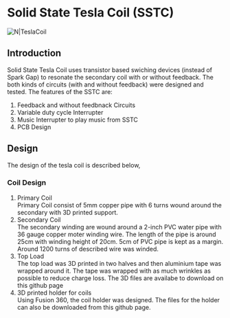 # Solid State Tesla Coil (SSTC)
![N|TeslaCoil](https://live.staticflickr.com/65535/52919984034_5087448f26_b.jpg)

## Introduction
Solid State Tesla Coil uses transistor based swiching devices (instead of Spark Gap) to resonate the secondary coil with or without feedback. 
The both kinds of circuits (with and without feedback) were designed and tested.
The features of the SSTC are:
1. Feedback and without feedbnack Circuits
2. Variable duty cycle Interrupter
3. Music Interrupter to play music from SSTC
4. PCB Design

## Design
The design of the tesla coil is described below,
### Coil Design
1. Primary Coil  <br>
Primary Coil consist of 5mm copper pipe with 6 turns wound around the secondary with 3D printed support.  <br>
2. Secondary Coil  <br>
The secondary winding are wound around a 2-inch PVC water pipe with 36 gauge copper moter winding wire. The length of the pipe is around 25cm with winding height of 20cm. 5cm of PVC pipe is kept as a margin.
Around 1200 turns of described wire was winded.  <br>
3. Top Load  <br>
The top load was 3D printed in two halves and then aluminium tape was wrapped around it. The tape was wrapped with as much wrinkles as possible to reduce charge loss. The 3D files are availabe to download on this github page  <br>
5. 3D printed holder for coils  <br>
Using Fusion 360, the coil holder was designed. The files for the holder can also be downloaded from this github page.  <br>

